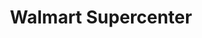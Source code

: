 ---
title: "Walmart Supercenter"
url: /miami/walmart-supercenter-southwest-88th-street/
shop: Supermarkt
---